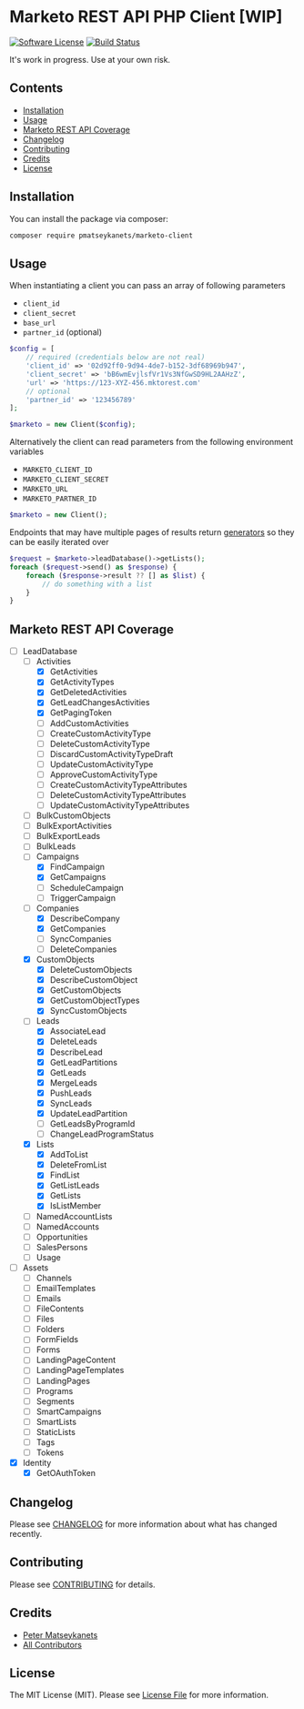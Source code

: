 # Marketo REST API PHP Client [WIP]

[![Software License](https://img.shields.io/badge/license-MIT-brightgreen.svg?style=flat-square)](LICENSE.md)
[![Build Status](https://img.shields.io/travis/pmatseykanets/marketo-client-php/master.svg?style=flat-square)](https://travis-ci.org/pmatseykanets/marketo-client-php)

It's work in progress. Use at your own risk.

## Contents
- [Installation](#installation)
- [Usage](#usage)
- [Marketo REST API Coverage](#marketo-rest-api-coverage)
- [Changelog](#changelog)
- [Contributing](#contributing)
- [Credits](#credits)
- [License](#license)

## Installation

You can install the package via composer:

```bash
composer require pmatseykanets/marketo-client
```

## Usage

When instantiating a client you can pass an array of following parameters

- `client_id`
- `client_secret`
- `base_url`
- `partner_id` (optional)

```php
$config = [
    // required (credentials below are not real)
    'client_id' => '02d92ff0-9d94-4de7-b152-3df68969b947',
    'client_secret' => 'bB6wmEvjlsfVr1Vs3NfGwSD9HL2AAHzZ',
    'url' => 'https://123-XYZ-456.mktorest.com'
    // optional
    'partner_id' => '123456789'
];

$marketo = new Client($config);
```
Alternatively the client can read parameters from the following environment variables

- `MARKETO_CLIENT_ID` 
- `MARKETO_CLIENT_SECRET`
- `MARKETO_URL`
- `MARKETO_PARTNER_ID`

```php
$marketo = new Client();
```

Endpoints that may have multiple pages of results return [generators](https://secure.php.net/manual/en/language.generators.overview.php) 
so they can be easily iterated over

```php
$request = $marketo->leadDatabase()->getLists(); 
foreach ($request->send() as $response) {
    foreach ($response->result ?? [] as $list) {
        // do something with a list
    }
}
```

## Marketo REST API Coverage

- [ ] LeadDatabase
  - [ ] Activities
    - [x] GetActivities
    - [x] GetActivityTypes
    - [x] GetDeletedActivities
    - [x] GetLeadChangesActivities
    - [x] GetPagingToken
    - [ ] AddCustomActivities
    - [ ] CreateCustomActivityType
    - [ ] DeleteCustomActivityType
    - [ ] DiscardCustomActivityTypeDraft
    - [ ] UpdateCustomActivityType
    - [ ] ApproveCustomActivityType
    - [ ] CreateCustomActivityTypeAttributes
    - [ ] DeleteCustomActivityTypeAttributes
    - [ ] UpdateCustomActivityTypeAttributes
  - [ ] BulkCustomObjects
  - [ ] BulkExportActivities
  - [ ] BulkExportLeads
  - [ ] BulkLeads
  - [ ] Campaigns
    - [x] FindCampaign
    - [x] GetCampaigns
    - [ ] ScheduleCampaign
    - [ ] TriggerCampaign
  - [ ] Companies
    - [x] DescribeCompany
    - [x] GetCompanies
    - [ ] SyncCompanies
    - [ ] DeleteCompanies
  - [x] CustomObjects
    - [x] DeleteCustomObjects
    - [x] DescribeCustomObject
    - [x] GetCustomObjects
    - [x] GetCustomObjectTypes
    - [x] SyncCustomObjects
  - [ ] Leads
    - [x] AssociateLead
    - [x] DeleteLeads
    - [x] DescribeLead
    - [x] GetLeadPartitions
    - [x] GetLeads
    - [x] MergeLeads
    - [x] PushLeads
    - [x] SyncLeads
    - [x] UpdateLeadPartition
    - [ ] GetLeadsByProgramId
    - [ ] ChangeLeadProgramStatus
  - [x] Lists
    - [x] AddToList
    - [x] DeleteFromList
    - [x] FindList
    - [x] GetListLeads
    - [x] GetLists
    - [x] IsListMember
  - [ ] NamedAccountLists
  - [ ] NamedAccounts
  - [ ] Opportunities
  - [ ] SalesPersons
  - [ ] Usage
- [ ] Assets
  - [ ] Channels
  - [ ] EmailTemplates
  - [ ] Emails
  - [ ] FileContents
  - [ ] Files
  - [ ] Folders
  - [ ] FormFields
  - [ ] Forms
  - [ ] LandingPageContent
  - [ ] LandingPageTemplates
  - [ ] LandingPages
  - [ ] Programs
  - [ ] Segments
  - [ ] SmartCampaigns
  - [ ] SmartLists
  - [ ] StaticLists
  - [ ] Tags
  - [ ] Tokens
- [x] Identity
  - [x] GetOAuthToken
    
## Changelog

Please see [CHANGELOG](CHANGELOG.md) for more information about what has changed recently.

## Contributing

Please see [CONTRIBUTING](CONTRIBUTING.md) for details.

## Credits

- [Peter Matseykanets](https://github.com/pmatseykanets)
- [All Contributors](../../contributors)

## License

The MIT License (MIT). Please see [License File](LICENSE.md) for more information.
